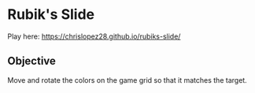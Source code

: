 # Rubik's Slide

Play here: https://chrislopez28.github.io/rubiks-slide/

## Objective

Move and rotate the colors on the game grid so that it matches the target. 
